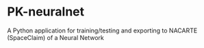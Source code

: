 # PK-neuralnet
A Python application for training/testing and exporting to NACARTE (SpaceClaim) of a Neural Network
